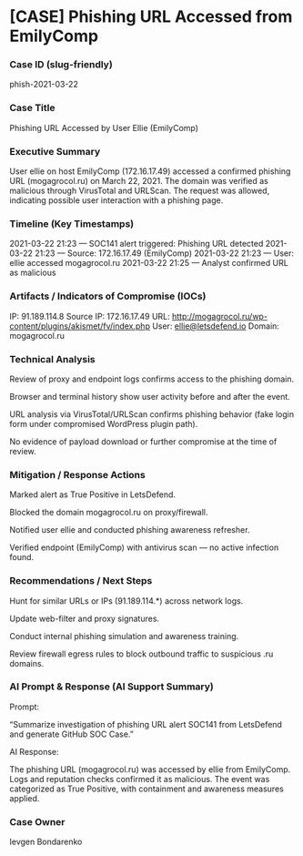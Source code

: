 # [CASE] Phishing URL Accessed from EmilyComp

### Case ID (slug-friendly)

phish-2021-03-22

### Case Title

Phishing URL Accessed by User Ellie (EmilyComp)

### Executive Summary

User ellie on host EmilyComp (172.16.17.49) accessed a confirmed phishing URL (mogagrocol.ru) on March 22, 2021.
The domain was verified as malicious through VirusTotal and URLScan.
The request was allowed, indicating possible user interaction with a phishing page.

### Timeline (Key Timestamps)

2021-03-22 21:23 — SOC141 alert triggered: Phishing URL detected
2021-03-22 21:23 — Source: 172.16.17.49 (EmilyComp)
2021-03-22 21:23 — User: ellie accessed mogagrocol.ru
2021-03-22 21:25 — Analyst confirmed URL as malicious


### Artifacts / Indicators of Compromise (IOCs)

IP: 91.189.114.8
Source IP: 172.16.17.49
URL: http://mogagrocol.ru/wp-content/plugins/akismet/fv/index.php
User: ellie@letsdefend.io
Domain: mogagrocol.ru


### Technical Analysis

Review of proxy and endpoint logs confirms access to the phishing domain.

Browser and terminal history show user activity before and after the event.

URL analysis via VirusTotal/URLScan confirms phishing behavior (fake login form under compromised WordPress plugin path).

No evidence of payload download or further compromise at the time of review.


### Mitigation / Response Actions

Marked alert as True Positive in LetsDefend.

Blocked the domain mogagrocol.ru on proxy/firewall.

Notified user ellie and conducted phishing awareness refresher.

Verified endpoint (EmilyComp) with antivirus scan — no active infection found.


### Recommendations / Next Steps

Hunt for similar URLs or IPs (91.189.114.*) across network logs.

Update web-filter and proxy signatures.

Conduct internal phishing simulation and awareness training.

Review firewall egress rules to block outbound traffic to suspicious .ru domains.

### AI Prompt & Response (AI Support Summary)

Prompt:

“Summarize investigation of phishing URL alert SOC141 from LetsDefend and generate GitHub SOC Case.”

AI Response:

The phishing URL (mogagrocol.ru) was accessed by ellie from EmilyComp.
Logs and reputation checks confirmed it as malicious.
The event was categorized as True Positive, with containment and awareness measures applied.

### Case Owner

Ievgen Bondarenko

